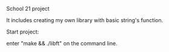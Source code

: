 School 21 project
  
  It includes creating my own library with basic string's function.

Start project:

  enter "make && ./libft" on the command line.
